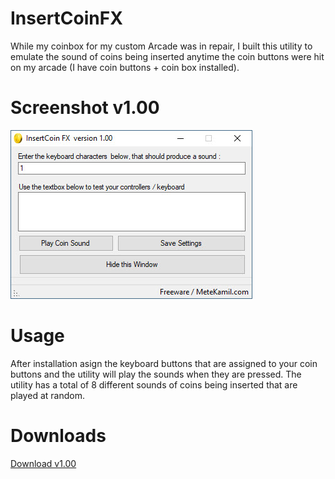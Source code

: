 # InsertCoinFX

While my coinbox for my custom Arcade was in repair, I built this utility to emulate the sound of coins being inserted anytime the coin buttons were hit on my arcade (I have coin buttons + coin box installed).

# Screenshot v1.00

![alt text](https://raw.githubusercontent.com/metekamil/InsertCoinFX_download/master/screenshots/version100.jpg)

# Usage
After installation asign the keyboard buttons that are assigned to your coin buttons and the utility will play the sounds when they are pressed.  The utility has a total of 8 different sounds of coins being inserted that are played at random.

# Downloads

[Download v1.00](https://github.com/metekamil/InsertCoinFX_download/blob/master/download/v1.00/InsertCoinFX.zip?raw=true)
